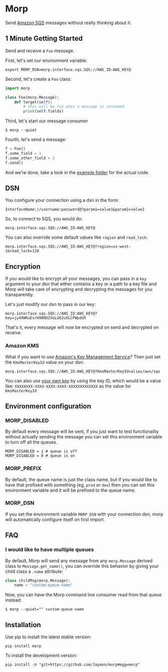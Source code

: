 # Morp

Send [Amazon SQS](http://aws.amazon.com/sqs/) messages without really thinking about it.


## 1 Minute Getting Started

Send and receive a `Foo` message.

First, let's set our environment variable:

    export MORP_DSN=morp.interface.sqs.SQS://AWS_ID:AWS_KEY@

Second, let's create a `Foo` class:

```python
import morp

class Foo(morp.Message):
    def target(self):
        # this will be run when a message is consumed
        print(self.fields)
```

Third, let's start our message consumer

```
$ morp --quiet
```

Fourth, let's send a message:

```python
f = Foo()
f.some_field = 1
f.some_other_field = 2
f.send()
```

And we're done, take a look in the [example folder](https://github.com/firstopinion/morp/tree/master/example) for the actual code.


## DSN

You configure your connection using a dsn in the form:

    InterfaceName://username:password@?param1=value1&param2=value2

So, to connect to SQS, you would do:

    morp.interface.sqs.SQS://AWS_ID:AWS_KEY@

You can also override some default values like `region` and `read_lock`:

    morp.interface.sqs.SQS://AWS_ID:AWS_KEY@?region=us-west-1&read_lock=120


## Encryption

If you would like to encrypt all your messages, you can pass in a `key` argument to your dsn that either contains a key or a path to a key file and Morp will take care of encrypting and decrypting the messages for you transparently.

Let's just modify our dsn to pass in our key:

    morp.interface.sqs.SQS://AWS_ID:AWS_KEY@?key=jy4XWRuEsrH98RD2VeLG62uVLCPWpdUh

That's it, every message will now be encrypted on send and decrypted on receive.


### Amazon KMS

What if you want to use [Amazon's Key Management Service](https://aws.amazon.com/kms/)? Then just set the `KmsMasterKeyId` value on your dsn:

    morp.interface.sqs.SQS://AWS_ID:AWS_KEY@?KmsMasterKeyId=alias/aws/sqs
    
You can also use [your own key](https://docs.aws.amazon.com/kms/latest/developerguide/create-keys.html) by using the key ID, which would be a value like: `XXXXXXXX-XXXX-XXXX-XXXX-XXXXXXXXXXXXX` as the value for `KmsMasterKeyId`


## Environment configuration

### MORP_DISABLED

By default every message will be sent, if you just want to test functionality without actually sending the message you can set this environment variable to turn off all the queues.

    MORP_DISABLED = 1 # queue is off
    MORP_DISABLED = 0 # queue is on

### MORP_PREFIX

By default, the queue name is just the class name, but if you would like to have that prefixed with something (eg, `prod` or `dev`) then you can set this environment variable and it will be prefixed to the queue name.

### MORP_DSN

If you set the environment variable `MORP_DSN` with your connection dsn, morp will automatically configure itself on first import.


## FAQ

### I would like to have multiple queues

By default, Morp will send any message from any `morp.Message` derived class to `Message.get_name()`, you can override this behavior by giving your child class a `.name` attribute:

```python
class childMsg(morp.Message):
    name = "custom-queue-name"
```

Now, you can have the Morp command line consumer read from that queue instead:

```
$ morp --quiet="" custom-queue-name
```


## Installation

Use pip to install the latest stable version:

    pip install morp
    
To install the development version:

    pip install -U "git+https://github.com/Jaymon/morp#egg=morp"

